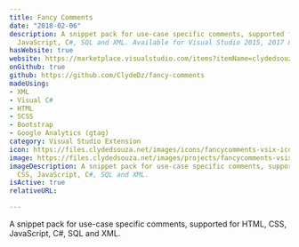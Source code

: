 ```yaml
---
title: Fancy Comments
date: "2018-02-06"
description: A snippet pack for use-case specific comments, supported for HTML, CSS,
  JavaScript, C#, SQL and XML. Available for Visual Studio 2015, 2017 & 2019 (All editions).
hasWebsite: true
website: https://marketplace.visualstudio.com/items?itemName=clydedsouza.FancyComments
onGithub: true
github: https://github.com/ClydeDz/fancy-comments
madeUsing:
- XML
- Visual C#
- HTML
- SCSS
- Bootstrap
- Google Analytics (gtag)
category: Visual Studio Extension
icon: https://files.clydedsouza.net/images/icons/fancycomments-vsix-icon.png
image: https://files.clydedsouza.net/images/projects/fancycomments-vsix-siteteaser.png
imageDescription: A snippet pack for use-case specific comments, supported for HTML,
  CSS, JavaScript, C#, SQL and XML.
isActive: true
relativeURL: 

---
```


A snippet pack for use-case specific comments, supported for HTML, CSS, JavaScript, C#, SQL and XML.

